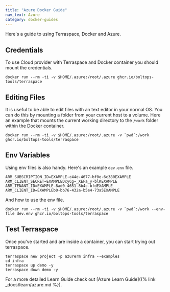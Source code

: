```yaml
---
title: "Azure Docker Guide"
nav_text: Azure
category: docker-guides
---
```


Here's a guide to using Terraspace, Docker and Azure.

## Credentials

To use Cloud provider with Terraspace and Docker container you should mount the credentials.

    docker run --rm -ti -v $HOME/.azure:/root/.azure ghcr.io/boltops-tools/terraspace

## Editing Files

It is useful to be able to edit files with an text editor in your normal OS. You can do this by mounting a folder from your current host to a volume. Here an example that mounts the current working directory to the `/work` folder within the Docker container.

    docker run --rm -ti -v $HOME/.azure:/root/.azure -v `pwd`:/work ghcr.io/boltops-tools/terraspace

## Env Variables

Using env files is also handy. Here's an example `dev.env` file.

    ARM_SUBSCRIPTION_ID=EXAMPLE-c44e-4677-bf0e-6c380EXAMPLE
    ARM_CLIENT_SECRET=EXAMPLEDcyCg~_XEFa_y-blKEXAMPLE
    ARM_TENANT_ID=EXAMPLE-8ad0-4651-8b4c-bfdEXAMPLE
    ARM_CLIENT_ID=EXAMPLEb0-bb76-432a-b5e4-73a5EXAMPLE

And how to use the env file.

    docker run --rm -ti -v $HOME/.azure:/root/.azure -v `pwd`:/work --env-file dev.env ghcr.io/boltops-tools/terraspace

## Test Terraspace

Once you've started and are inside a container, you can start trying out terraspace.

    terraspace new project -p azurerm infra --examples
    cd infra
    terraspace up demo -y
    terraspace down demo -y

For a more detailed Learn Guide check out [Azure Learn Guide]({% link _docs/learn/azure.md %}).
